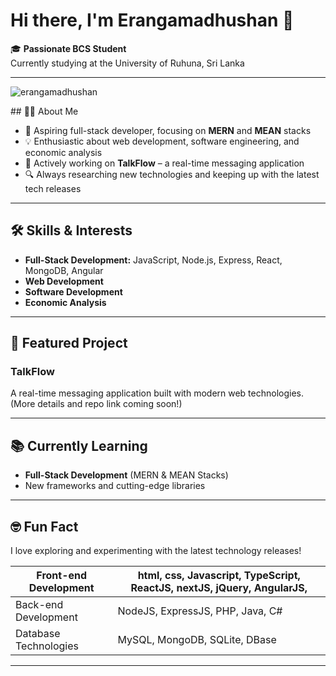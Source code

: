 <!--## Hi, I'm Eranga Madhushan. BCS student at the University of Ruhuna, Sri Lanka
### Full-Stack Developer
### passionate web developer and researcher-->
<!--![img](https://github.com/user-attachments/assets/dc005b1a-0c27-4d5b-b1b8-ea6ff06893cf)<br/>
<br/>

<div align="center"><img src="https://capsule-render.vercel.app/api?type=waving&color=gradient&height=200&section=header&text=Hi%20There!%20👋&fontSize=75&animation=fadeIn&fontAlignY=35&desc=I'm%20Eranga%20Madhushan%20|BCS%20Student%20at%20University%20of%20Ruhuna%20,Sri%20Lanka&descAlignY=55&descAlign=62" alt="Introduction"/></div>
<h1 align="center">FullStack Developer from Sri Lanka.</h1>
<p align="left"> <img src="https://komarev.com/ghpvc/?username=erangamadhushan&label=Profile%20views&color=blue&style=flat" alt="erangamadhushan" /> </p>
Sri Lanka's Most Active GitHub Users Rank:<img src="https://user-badge.committers.top/sri_lanka/Erangamadhushan.svg"/>
Total time coded since Mar 22, 2025 :
<img src="https://wakatime.com/badge/user/11c2a7f7-000a-495d-81ba-833ef045dccf.svg"/>


![GitHub Followers](https://img.shields.io/github/followers/Erangamadhushan?style=flat&logo=github&logoColor=ffffff&labelColor=575757&color=1183c3)
![GitHub Commit Activity](https://img.shields.io/github/commit-activity/y/Erangamadhushan/Erangamadhushan/main?color=blue&label=Commit%20Activity)
![GitHub Stars](https://img.shields.io/github/stars/Erangamadhushan?style=flat&logo=github&logoColor=ffffff&labelColor=575757&color=1183c3)


Here are some ideas to get you started:

- 🔭 I’m currently working on the EMCSS Project
- 🌱 I’m currently learning ReactJS and NodeJS
- 👯 I’m looking to collaborate on Web Development Projects
- 🤔 I’m looking for help with your full-stack projects
- 💬 Ask me about JavaScript and TypeScript
- 📫 How to reach me: <a mailto="erangamadhushann956@gmail.com">erangamadhushann956@gmail.com</a>
- 😄 Pronouns: EM956
- ⚡ Fun fact: Coding

🎓 Computer Science Student | Active Researcher @ junior economic analyst | 🌐 Front-End Developer | Tech Enthusiate | NodeJS backend Developer | UI/UX Designer 

## 🔧 Technologies & Tools

- Languages: HTML, CSS, JavaScript, C, Java, 
- Frameworks: React, TailwindCSS, Bootstrap, jQuery, AngularJS
- Tools: VS Code, Git, Figma, Photoshop, Lightroom, Framer Motion, GitHub, GitLab
- Other: MS Word, Excel, Canva, PowerPoint, MS Access
- I’m currently learning ReactJS, NodeJS, and  Java Programming
## 🌱 Fun Facts
- I love baking and coding!

# Tech Stack


### Languages I'm good at


![JavaScript](https://img.shields.io/badge/JavaScript-323330?style=for-the-badge&logo=javascript&logoColor=F7DF1E)
![TypeScript](https://img.shields.io/badge/TypeScript-007ACC?style=for-the-badge&logo=typescript&logoColor=white)
![HTML](https://img.shields.io/badge/HTML-239120?style=for-the-badge&logo=html5&logoColor=white)
![CSS](https://img.shields.io/badge/CSS-2198f3?&style=for-the-badge&logo=css3&logoColor=white)
![JAVA](https://img.shields.io/badge/JAVA-ff0000?&style=for-the-badge&logo=java&Color=white)
![C](https://img.shields.io/badge/C-ffff00?&style=for-the-badge&logo=c&Color=white)


### Technologies   

![Tailwindcss](https://img.shields.io/badge/Tailwindcss-0000fe?&style=for-the-badge&logo=tailwindcss&Color=white)
![Bootstrap](https://img.shields.io/badge/BOOTSTRAP-0FFFFF?&style=for-the-badge&logo=bootstrap&Color=white)
![JQUERY](https://img.shields.io/badge/jQuery-000000?&style=for-the-badge&logo=jquery&Color=white)
![React](https://img.shields.io/badge/React-20232A?style=for-the-badge&logo=react&logoColor=61DAFB)
![Node.js](https://img.shields.io/badge/Node.js-43853D?style=for-the-badge&logo=node.js&logoColor=white)
![Express.js](https://img.shields.io/badge/Express.js-404D59?style=for-the-badge)
![MarkDown](https://img.shields.io/badge/Markdown-000000?style=for-the-badge&logo=markdown&logoColor=white)
![Heroku](https://img.shields.io/badge/Heroku-430098?style=for-the-badge&logo=heroku&logoColor=white)
![Netlify](	https://img.shields.io/badge/Netlify-00C1B7?style=for-the-badge&logo=netlify&logoColor=white)

### DataBase   

![MongoDB](https://img.shields.io/badge/MongoDB-4EA94B?style=for-the-badge&logo=mongodb&logoColor=white)
![MySQL](https://img.shields.io/badge/MySQL-4EA90B?style=for-the-badge&logo=mysql&logoColor=white)

### In Platform
![GitHub](https://img.shields.io/badge/Git%20Hub-1877F2?logo=github&logoColor=white&style=for-the-badge)
![Gmail](https://img.shields.io/badge/Gmail-FAB12F?logo=gmail&logoColor=white&style=for-the-badge)
![LinkedIn](https://img.shields.io/badge/LinkedIn-0A66C2?logo=linkedin&logoColor=white&style=for-the-badge)
![WhatsApp](https://img.shields.io/badge/WhatsApp-25D366?logo=whatsapp&logoColor=white&style=for-the-badge)
![FaceBook](https://img.shields.io/badge/Facebook-1877F2?logo=facebook&logoColor=white&style=for-the-badge)
### Competitive Programming Profiles (Judge me by my Prime) 

<a href="https://leetcode.com/u/Eranga_Madhushan/">![](https://img.shields.io/badge/LeetCode-FFA116.svg?style=for-the-badge&logo=LeetCode&logoColor=white) </a>
<a href="https://www.hackerrank.com/profile/Team_337">![](https://img.shields.io/badge/HackerRank-00EA64.svg?style=for-the-badge&logo=HackerRank&logoColor=white)</a>
<br> 

</br>
<h2>Top Projects</h2>
<p>
  <a href="https://github.com/Erangamadhushan/Git-School.git"><img width="278" src="https://denvercoder1-github-readme-stats.vercel.app/api/pin/?username=Erangamadhushan&repo=Git-School&theme=dark&bg_color=0D1017&title_color=E8EDF3&hide_border=false&icon_color=E8EDF3&show_icons=false&border_radius=0" alt="Git School"></a>
  <a href="https://github.com/Erangamadhushan/Resource-Bank.git">
	  <img width="278" src="https://denvercoder1-github-readme-stats.vercel.app/api/pin/?username=Erangamadhushan&repo=Resource-Bank&theme=dark&bg_color=0D1017&title_color=E8EDF3&hide_border=false&icon_color=E8EDF3&show_icons=false&border_radius=0" alt="Password-Manager"></a>
  <a href="https://github.com/Erangamadhushan/Mini-Project-level1-sem1-.git">
	  <img width="278" src="https://denvercoder1-github-readme-stats.vercel.app/api/pin/?username=Erangamadhushan&repo=Mini-Project-level1-sem1-&theme=dark&bg_color=0D1017&title_color=E8EDF3&hide_border=false&icon_color=E8EDF3&show_icons=false&border_radius=0" alt="Mini-Project-level1-sem1-">
  </a>
  </br>

  
  </p>
  <p style="align:left;padding:10px;">
    <a href="https://github.com/Erangamadhushan?tab=repositories"><img alt="Static Badge" src="https://img.shields.io/badge/All%20Projects-05122A?style=flat-square"></a>
  </p>



</br>
<h2>Current Stats</h2>

<div>
<a href="https://github.com/Erangamadhushan">
      <img alt="Eranga's streak" src="https://github-readme-streak-stats-9m8ugfa77-denvercoder1.vercel.app/?user=Erangamadhushan&theme=monokai-metallian&border_radius=0&card_width=417&card_height=194&background=0D1017&fire=E8EDF3&currStreakNum=E8EDF3&sideNums=E8EDF3&currStreakLabel=E8EDF3&sideLabels=E8EDF3F0&dates=E8EDF3D5&ring=E8EDF3F0&card_width=400&card_height=195"/>
    </a>
  <a href="https://github.com/Erangamadhushan">
<img src="https://github-readme-stats.vercel.app/api?username=Erangamadhushan&show_icons=true&bg_color=0D1017&border_radius=0&text_color=E8EDF3D5&title_color=E8EDF3&icon_color=E8EDF3&hide_border=false&card_width=414&card_height=195"/>
    </a>
</div>



![Erangamadhushan's Graph](https://github-readme-activity-graph.vercel.app/graph?username=Erangamadhushan&custom_title=Eranga's%20GitHub%20Activity%20Graph&bg_color=0d1017&color=e8edf3&line=e8edf3&point=e8edf3&area_color=FFFFFF&title_color=FFFFFF&area=true)

</details>
 <table>
  <tr>
     <td style="width:50%; background-color:#0d1017">
     <a href="https://wakatime.com"><img src="https://wakatime.com/share/@Erangamadhushan/226cc6db-bb6a-4be7-a59c-eeb94af61832.png" /></a>
   </td>
    <td style="width=50%">
      <img src="https://github-readme-stats.vercel.app/api/wakatime?username=Erangamadhushan&bg_color=0d1017&color=e8edf3&line=e8edf3&point=e8edf3&area_color=FFFFFF&title_color=FFFFFF&area=true"/>
   </td>
  </tr>
 </table>
<h2 align="center">Thanks for watching my profile. Have a nice day !!</h2>

<div align="center">
 <img src="https://capsule-render.vercel.app/api?type=waving&color=gradient&height=100&section=footer"/>
</div>
<p>Last Edited on 06/05/2025</p>-->

# Hi there, I'm Erangamadhushan 👋

🎓 **Passionate BCS Student**  
Currently studying at the University of Ruhuna, Sri Lanka

---
<p align="left"> <img src="https://komarev.com/ghpvc/?username=erangamadhushan&label=Profile%20views&color=blue&style=flat" alt="erangamadhushan" /> </p>
## 👨‍💻 About Me

- 🚀 Aspiring full-stack developer, focusing on **MERN** and **MEAN** stacks
- 💡 Enthusiastic about web development, software engineering, and economic analysis
- 🔭 Actively working on **TalkFlow** – a real-time messaging application
- 🔍 Always researching new technologies and keeping up with the latest tech releases

---

## 🛠️ Skills & Interests

- **Full-Stack Development:** JavaScript, Node.js, Express, React, MongoDB, Angular
- **Web Development**
- **Software Development**
- **Economic Analysis**

---

## 🌟 Featured Project

### TalkFlow
A real-time messaging application built with modern web technologies. (More details and repo link coming soon!)

---

## 📚 Currently Learning

- **Full-Stack Development** (MERN & MEAN Stacks)
- New frameworks and cutting-edge libraries

---

## 🤓 Fun Fact

I love exploring and experimenting with the latest technology releases!


| Front-end Development | html, css, Javascript, TypeScript, ReactJS, nextJS, jQuery, AngularJS,  |
| ------- | ------- |
| Back-end Development | NodeJS, ExpressJS, PHP, Java, C# |
| Database Technologies | MySQL, MongoDB, SQLite, DBase | 


<!--## 🌐 Connect with Me-->

<!-- Add your social and portfolio links here -->
<!--
[LinkedIn]()
[Twitter]()
[Personal Website]()
-->

---

<!-- Add GitHub stats, contribution graph, or special sections here if you wish -->
